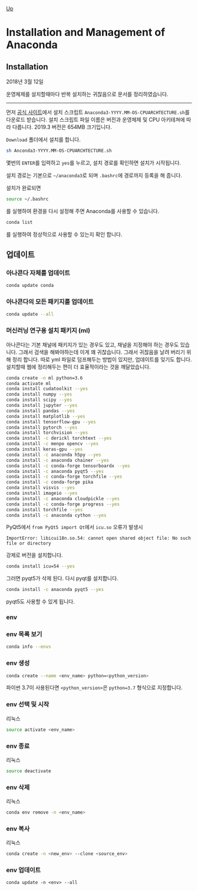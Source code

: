 [Up](./index.md)

# Installation and Management of Anaconda

## Installation

2018년 3월 12일

운영체제를 설치할때마다 반복 설치하는 귀찮음으로 문서를 정리하였습니다.

---

먼저 [공식 사이트](https://www.anaconda.com/distribution/#linux)에서 설치 스크립트 `Anaconda3-YYYY.MM-OS-CPUARCHTECTURE.sh`를 다운로드 받습니다. 설치 스크립트 파일 이름은 버전과 운영체제 및 CPU 아키테쳐에 따라 다릅니다. 2019.3 버전은 654MB 크기입니다.

`Download` 폴더에서 설치를 합니다.

```sh
sh Anconda3-YYYY.MM-OS-CPUARCHTECTURE.sh
```

몇번의 `ENTER`를 입력하고 `yes`를 누르고, 설치 경로를 확인하면 설치가 시작됩니다.

설치 경로는 기본으로 `~/anaconda3`로 되며 `.bashrc`에 경로까지 등록을 해 줍니다.

설치가 완료되면

```sh
source ~/.bashrc
```

를 실행하여 환경을 다시 설정해 주면 Anaconda를 사용할 수 있습니다.

```sh
conda list
```

를 실행하여 정상적으로 사용할 수 있는지 확인 합니다.

## 업데이트

### 아나콘다 자체를 업데이트

```sh
conda update conda
```

### 아나콘다의 모든 패키지를 업데이트

```sh
conda update --all
```

### 머신러닝 연구용 설치 패키지 (ml)

아나콘다는 기본 채널에 패키지가 있는 경우도 있고, 채널을 지정해야 하는 경우도 있습니다. 그래서 검색을 해봐야하는데 이게 꽤 귀찮습니다. 그래서 귀찮음을 날려 버리기 위해 정리 합니다. 따로 yml 파일로 덤프해두는 방법이 있지만, 업데이트를 잊기도 합니다. 설치할때 웹에 정리해두는 편이 더 효율적이라는 것을 깨달았습니다.

```sh
conda create -n ml python=3.6
conda activate ml
conda install cudatoolkit --yes
conda install numpy --yes
conda install scipy --yes
conda install jupyter --yes
conda install pandas --yes
conda install matplotlib --yes
conda install tensorflow-gpu --yes
conda install pytorch --yes
conda install torchvision --yes
conda install -c derickl torchtext --yes
conda install -c menpo opencv --yes
conda install keras-gpu --yes
conda install -c anaconda h5py --yes
conda install -c anaconda chainer --yes
conda install -c conda-forge tensorboardx --yes 
conda install -c anaconda pyqt5 --yes
conda install -c conda-forge torchfile --yes
conda install -c conda-forge pika
conda install visvis --yes
conda install imageio --yes
conda install -c anaconda cloudpickle --yes
conda install -c conda-forge progress --yes
conda install torchfile --yes
conda install -c anaconda cython --yes
```

PyQt5에서 `from PyQt5 import Qt`에서  `icu.so` 오류가 발생시

```
ImportError: libicui18n.so.54: cannot open shared object file: No such file or directory
```

강제로 버전을 설치합니다.

```sh
conda install icu=54 --yes
```

그러면 pyqt5가 삭제 된다. 다시 pyqt를 설치합니다.

```sh
conda install -c anaconda pyqt5 --yes
```

pyqt5도 사용할 수 있게 됩니다.

### env

### env 목록 보기

```sh
conda info --envs
```

### env 생성

```sh
conda create --name <env_name> python=<python_version>
```

파이썬 3.7이 사용된다면 `<python_version>`은  `python=3.7` 형식으로 지정합니다.

### env 선택 및 시작

리눅스

```sh
source activate <env_name>
```

### env 종료

리눅스

```sh
source deactivate
```

### env 삭제

리눅스

```sh
conda env remove -n <env_name>
```

### env 복사

리눅스

```sh
conda create -n <new_env> --clone <source_env>
```

### env 업데이트

```
conda update -n <env> --all
```

